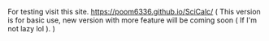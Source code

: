 For testing visit this site. https://poom6336.github.io/SciCalc/
( This version is for basic use, new version with more feature will be coming soon ( If I'm not lazy lol ). )
